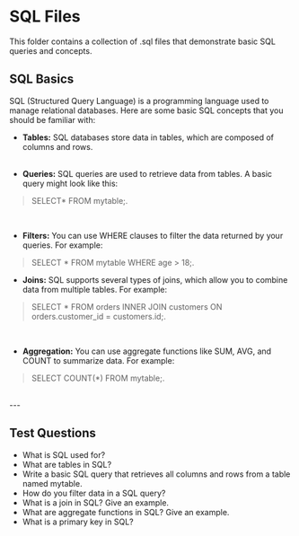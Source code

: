 # SQL Files
This folder contains a collection of .sql files that demonstrate basic SQL queries and concepts.

## SQL Basics
SQL (Structured Query Language) is a programming language used to manage relational databases. Here are some basic SQL concepts that you should be familiar with:

* __Tables:__ SQL databases store data in tables, which are composed of columns and rows. <br><br>

* __Queries:__ SQL queries are used to retrieve data from tables. A basic query might look like this: <br> 

>SELECT* FROM mytable;.
<br>

* __Filters:__ You can use WHERE clauses to filter the data returned by your queries. For example: <br>
>SELECT * FROM mytable WHERE age > 18;.

* __Joins:__ SQL supports several types of joins, which allow you to combine data from multiple tables. For example: <br>

>SELECT * FROM orders INNER JOIN customers ON orders.customer_id = customers.id;.
<br>

* __Aggregation:__ You can use aggregate functions like SUM, AVG, and COUNT to summarize data. For example: <br>

>SELECT COUNT(*) FROM mytable;.
<br>
---

## Test Questions
* What is SQL used for?
* What are tables in SQL?
* Write a basic SQL query that retrieves all columns and rows from a table named mytable.
* How do you filter data in a SQL query?
* What is a join in SQL? Give an example.
* What are aggregate functions in SQL? Give an example.
* What is a primary key in SQL?